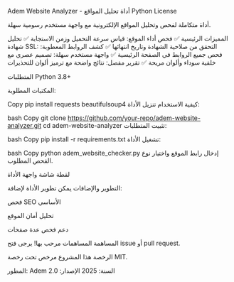 Adem Website Analyzer - أداة تحليل المواقع
Python
License

أداة متكاملة لفحص وتحليل المواقع الإلكترونية مع واجهة مستخدم رسومية سهلة.

المميزات الرئيسية
✅ فحص أداء الموقع: قياس سرعة التحميل وزمن الاستجابة
✅ تحليل شهادة SSL: التحقق من صلاحية الشهادة وتاريخ انتهائها
✅ كشف الروابط المعطوبة: فحص جميع الروابط في الصفحة الرئيسية
✅ واجهة مستخدم سهلة: تصميم عصري مع خلفية سوداء وألوان مريحة
✅ تقرير مفصل: نتائج واضحة مع ترميز ألوان للتحذيرات

المتطلبات
Python 3.8+

المكتبات المطلوبة:

Copy
pip install requests beautifulsoup4
كيفية الاستخدام
تنزيل الأداة:

bash
Copy
git clone https://github.com/your-repo/adem-website-analyzer.git
cd adem-website-analyzer
تثبيت المتطلبات:

bash
Copy
pip install -r requirements.txt
تشغيل الأداة:

bash
Copy
python adem_website_checker.py
إدخال رابط الموقع واختيار نوع الفحص المطلوب.

لقطة شاشة
واجهة الأداة

التطوير والإضافات
يمكن تطوير الأداة لإضافة:

فحص SEO الأساسي

تحليل أمان الموقع

دعم فحص عدة صفحات

المساهمة
المساهمات مرحب بها! يرجى فتح issue أو pull request.

الرخصة
هذا المشروع مرخص تحت رخصة MIT.

المطور: Adem
السنة: 2025
الإصدار: 2.0
